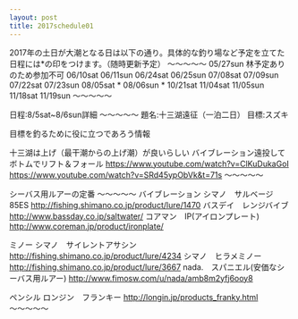 ```yaml
---
layout: post
title: 2017schedule01
---
```


2017年の土日が大潮となる日は以下の通り。具体的な釣り場など予定を立てた日程には\*の印をつけます。（随時更新予定）
〜〜〜〜〜
05/27sun 林予定ありのため参加不可
06/10sat
06/11sun
06/24sat
06/25sun
07/08sat
07/09sun 
07/22sat
07/23sun
08/05sat \*
08/06sun \*
10/21sat
11/04sat
11/05sun
11/18sat
11/19sun
〜〜〜〜〜


日程:8/5sat~8/6sun詳細
〜〜〜〜〜
題名:十三湖遠征（一泊二日）
目標:スズキ

目標を釣るために役に立つであろう情報

十三湖は上げ（最干潮からの上げ潮）が良いらしい
バイブレーション遠投してボトムでリフト＆フォール
https://www.youtube.com/watch?v=ClKuDukaGoI
https://www.youtube.com/watch?v=SRd45ypObVk&t=71s
〜〜〜〜〜

シーバス用ルアーの定番
〜〜〜〜〜
バイブレーション
シマノ　サルベージ85ES
http://fishing.shimano.co.jp/product/lure/1470
バスデイ　レンジバイブ
http://www.bassday.co.jp/saltwater/
コアマン　IP(アイロンプレート)
http://www.coreman.jp/product/ironplate/

ミノー
シマノ　サイレントアサシン
http://fishing.shimano.co.jp/product/lure/4234
シマノ　ヒラメミノー
http://fishing.shimano.co.jp/product/lure/3667
nada.　スパニエル(安価なシーバス用ルアー)
http://www.fimosw.com/u/nada/amb8m2yfj6ooy8

ペンシル
ロンジン　フランキー
http://longin.jp/products_franky.html
〜〜〜〜〜



